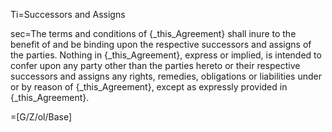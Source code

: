Ti=Successors and Assigns

sec=The terms and conditions of {_this_Agreement} shall inure to the benefit of and be binding upon the respective successors and assigns of the parties. Nothing in {_this_Agreement}, express or implied, is intended to confer upon any party other than the parties hereto or their respective successors and assigns any rights, remedies, obligations or liabilities under or by reason of {_this_Agreement}, except as expressly provided in {_this_Agreement}.

=[G/Z/ol/Base]
